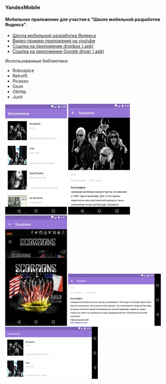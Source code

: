 ### YandexMobile
#### Mобильное приложение для участия в "Школе мобильной разработки Яндекса".

* [Школа мобильной разработки Яндекса](https://academy.yandex.ru/events/mobdev/msk-2016/)
* [Видео-пример приложения на youtube](https://youtu.be/Nw6LIPPHQOo)
* [Ссылка на приложение dropbox (.apk)](https://www.dropbox.com/s/eht0d7dsb6i8cbu/app-release.apk?dl=0)
* [Ссылка на приложение Google driver (.apk)](https://drive.google.com/open?id=0Bwh9YVconEXCVC1HeEowSFhnX3c)

Использованные библиотеки:
*  Robospice
*  Retrofit
*  Picasso
*  Gson
*  Okhttp
*  Junit

![](YandexMobileAppArtists.jpg)
![](YandexMobileAppArtist.jpg)
![](YandexMobileAppOffSite.jpg)
![](YandexMobileAppArtistLand.jpg)
![](YandexMobileAppArtistsLand.jpg)
